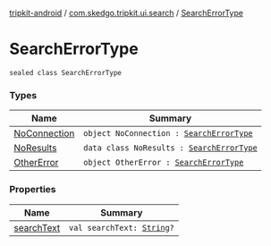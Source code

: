 [tripkit-android](../../index.md) / [com.skedgo.tripkit.ui.search](../index.md) / [SearchErrorType](./index.md)

# SearchErrorType

`sealed class SearchErrorType`

### Types

| Name | Summary |
|---|---|
| [NoConnection](-no-connection.md) | `object NoConnection : `[`SearchErrorType`](./index.md) |
| [NoResults](-no-results/index.md) | `data class NoResults : `[`SearchErrorType`](./index.md) |
| [OtherError](-other-error.md) | `object OtherError : `[`SearchErrorType`](./index.md) |

### Properties

| Name | Summary |
|---|---|
| [searchText](search-text.md) | `val searchText: `[`String`](https://kotlinlang.org/api/latest/jvm/stdlib/kotlin/-string/index.html)`?` |
